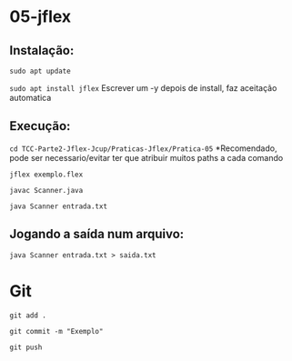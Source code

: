 # 05-jflex

## Instalação:
`sudo apt update`

`sudo apt install jflex` Escrever um -y depois de install, faz aceitação automatica

## Execução:

`cd TCC-Parte2-Jflex-Jcup/Praticas-Jflex/Pratica-05` *Recomendado, pode ser necessario/evitar ter que atribuir muitos paths a cada comando

`jflex exemplo.flex`

`javac Scanner.java`

`java Scanner entrada.txt`

## Jogando a saída num arquivo:
`java Scanner entrada.txt > saida.txt`

# Git
`git add .`

`git commit -m "Exemplo"`

`git push`